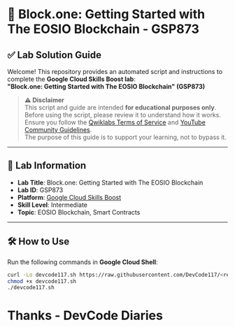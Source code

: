 # 🚀 Block.one: Getting Started with The EOSIO Blockchain - GSP873

## ✅ Lab Solution Guide

Welcome! This repository provides an automated script and instructions to complete the **Google Cloud Skills Boost lab**:  
**"Block.one: Getting Started with The EOSIO Blockchain" (GSP873)**

> **⚠️ Disclaimer**  
> This script and guide are intended **for educational purposes only**.  
> Before using the script, please review it to understand how it works. Ensure you follow the [Qwiklabs Terms of Service](https://www.qwiklabs.com/terms) and [YouTube Community Guidelines](https://www.youtube.com/howyoutubeworks/policies/community-guidelines/).  
> The purpose of this guide is to support your learning, not to bypass it.

---

## 🧪 Lab Information

- **Lab Title**: Block.one: Getting Started with The EOSIO Blockchain  
- **Lab ID**: GSP873  
- **Platform**: [Google Cloud Skills Boost](https://www.cloudskillsboost.google)  
- **Skill Level**: Intermediate  
- **Topic**: EOSIO Blockchain, Smart Contracts

---

## 🛠️ How to Use

Run the following commands in **Google Cloud Shell**:

```bash
curl -Lo devcode117.sh https://raw.githubusercontent.com/DevCode117/<repo-name>/main/devcode117.sh
chmod +x devcode117.sh
./devcode117.sh

```
# Thanks - DevCode Diaries
